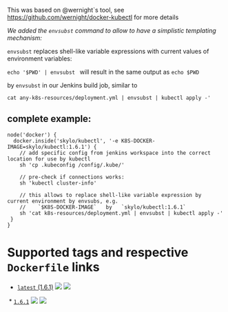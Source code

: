 This was based on @wernight`s tool, see https://github.com/wernight/docker-kubectl for more details

*We added the `envsubst` command to allow to have a simplistic templating mechanism:*

`envsubst` replaces shell-like variable expressions with current values
of environment variables:

```echo '$PWD' | envsubst ``` will result in the same output as ```echo $PWD```

by `envsubst` in our Jenkins build job, similar to

```#!/bin/bash
cat any-k8s-resources/deployment.yml | envsubst | kubectl apply -'
```

## complete example:
```{groovy}
node('docker') {
  docker.inside('skylo/kubectl', '-e K8S-DOCKER-IMAGE=skylo/kubectl:1.6.1') {
    // add specific config from jenkins workspace into the correct location for use by kubectl
    sh 'cp .kubeconfig /config/.kube/'
    
    // pre-check if connections works:
    sh 'kubectl cluster-info'
    
    // this allows to replace shell-like variable expression by current environment by envsubs, e.g.
    //    `$K8S-DOCKER-IMAGE`   by   `skylo/kubectl:1.6.1`
    sh 'cat k8s-resources/deployment.yml | envsubst | kubectl apply -'
 }
}
```

# Supported tags and respective `Dockerfile` links

  * [`latest` (1.6.1)](https://github.com/lowsky/docker-kubectl/blob/master/Dockerfile)
[![](https://images.microbadger.com/badges/version/skylo/kubectl.svg)](https://microbadger.com/images/skylo/kubectl "Get your own version badge on microbadger.com")
[![](https://images.microbadger.com/badges/image/skylo/kubectl.svg)](https://microbadger.com/images/skylo/kubectl "Get your own image badge on microbadger.com")

  * [`1.6.1`](https://github.com/lowsky/docker-kubectl/blob/1.6.1/Dockerfile) 
[![](https://images.microbadger.com/badges/version/skylo/kubectl:1.6.1.svg)](https://microbadger.com/images/skylo/kubectl:1.6.1 "Get your own version badge on microbadger.com")
[![](https://images.microbadger.com/badges/image/skylo/kubectl:1.6.1.svg)](https://microbadger.com/images/skylo/kubectl:1.6.1 "Get your own image badge on microbadger.com")

